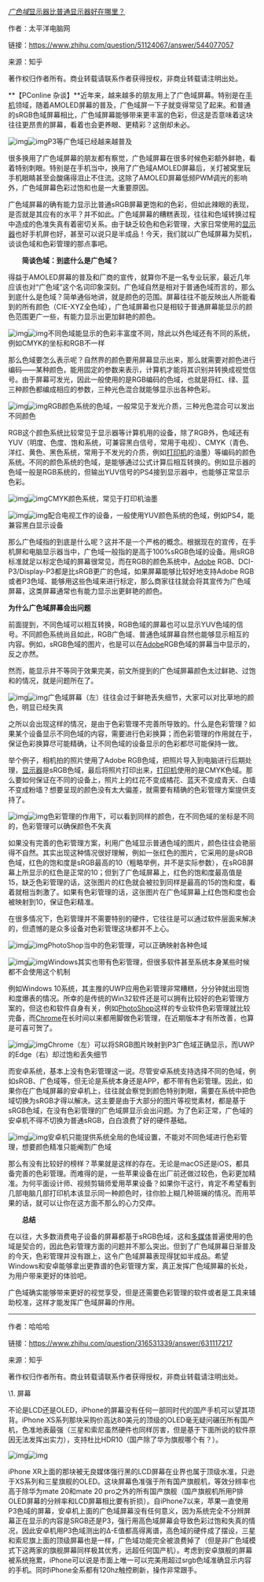 [*广色域*显示器比普通显示器好在哪里？](https://www.zhihu.com/question/51124067/answer/544077057)

作者：太平洋电脑网

链接：https://www.zhihu.com/question/51124067/answer/544077057

来源：知乎

著作权归作者所有。商业转载请联系作者获得授权，非商业转载请注明出处。

**【PConline 杂谈】**近年来，越来越多的朋友用上了广色域屏幕。特别是在[手机](http://link.zhihu.com/?target=https%3A//mobile.pconline.com.cn/)领域，随着AMOLED屏幕的普及，广色域屏一下子就变得常见了起来。和普通的sRGB色域屏幕相比，广色域屏幕能够带来更丰富的色彩，但这是否意味着这块往往更昂贵的屏幕，看着也会更养眼、更精彩？这倒却未必。

![img](https://pic2.zhimg.com/v2-5f416fb75616bf0237ef73ba5f8b4825_b.jpg)![img](https://pic2.zhimg.com/80/v2-5f416fb75616bf0237ef73ba5f8b4825_hd.jpg)P3等广色域已经越来越普及

很多换用了广色域屏幕的朋友都有察觉，广色域屏幕在很多时候色彩额外鲜艳，看着特别刺眼。特别是在手机当中，换用了广色域AMOLED屏幕后，关灯被窝里玩手机眼睛甚至会酸痛得泪止不住流。这除了AMOLED屏幕低频PWM调光的影响外，广色域屏幕色彩过饱和也是一大重要原因。

广色域屏幕的确有能力显示比普通sRGB屏幕更饱和的色彩，但如此辣眼的表现，是否就是其应有的水平？并不如此。广色域屏幕的糟糕表现，往往和色域转换过程中造成的色准失真有着密切关系。由于缺乏较色和色彩管理，大家日常使用的[显示器](http://link.zhihu.com/?target=https%3A//diy.pconline.com.cn/display/)也好手机屏也好，甚至可以说只是半成品！今天，我们就以广色域屏幕为契机，谈谈色域和色彩管理的那点事吧。

　　**简谈色域：到底什么是广色域？**

得益于AMOLED屏幕的普及和厂商的宣传，就算你不是一名专业玩家，最近几年应该也对“广色域”这个名词印象深刻。广色域自然是相对于普通色域而言的，那么到底什么是色域？简单通俗地讲，就是颜色的范围。屏幕往往不能反映出人所能看到的所有颜色（CIE-XYZ全色域），广色域屏幕也只是相较于普通屏幕能显示的颜色范围更广一些，有能力显示出更加鲜艳的颜色。

![img](https://pic3.zhimg.com/v2-7ff2f39bdfc9d4ce896123ac07b1201a_b.jpg)![img](https://pic3.zhimg.com/80/v2-7ff2f39bdfc9d4ce896123ac07b1201a_hd.jpg)不同色域能显示的色彩丰富度不同，除此以外色域还有不同的系统，例如CMYK的坐标和RGB不一样

那么色域要怎么表示呢？自然界的颜色要用屏幕显示出来，那么就需要对颜色进行编码——某种颜色，能用固定的参数来表示，计算机才能将其识别并转换成视觉信号。由于屏幕可发光，因此一般使用的是RGB编码的色域，也就是将红、绿、蓝三种颜色都编成相应的参数，三种光色混合就能够显示出各种色彩。

![img](https://pic3.zhimg.com/v2-ae979dd0a08c01b9bea47d04a473e74e_b.jpg)![img](https://pic3.zhimg.com/80/v2-ae979dd0a08c01b9bea47d04a473e74e_hd.jpg)RGB颜色系统的色域，一般常见于发光介质，三种光色混合可以发出不同颜色

RGB这个颜色系统比较常见于显示器等计算机用的设备，除了RGB外，色域还有YUV（明度、色度、饱和系统，可兼容黑白信号，常用于电视）、CMYK（青色、洋红、黄色、黑色系统，常用于不发光的介质，例如[打印机](http://link.zhihu.com/?target=https%3A//www.pconline.com.cn/printer/)的油墨）等编码的颜色系统。不同的颜色系统的色域，是能够通过公式计算后相互转换的。例如显示器的色域一般是RGB系统的，但输出YUV信号的PS4接到显示器中，也能够正常显示色彩。

![img](https://pic4.zhimg.com/v2-32280491436bcbbba65fd8c88144784b_b.jpg)![img](https://pic4.zhimg.com/80/v2-32280491436bcbbba65fd8c88144784b_hd.jpg)CMYK颜色系统，常见于打印机油墨

![img](https://pic3.zhimg.com/v2-49e48c6094e27bc254a6f05ce973b4ca_b.jpg)![img](https://pic3.zhimg.com/80/v2-49e48c6094e27bc254a6f05ce973b4ca_hd.jpg)配合电视工作的设备，一般使用YUV颜色系统的色域，例如PS4，能兼容黑白显示设备

那么广色域指的到底是什么呢？这并不是一个严格的概念。根据现在的宣传，在手机屏和电脑显示器当中，广色域一般指的是高于100%sRGB色域的设备。用sRGB标准就足以标定色域的屏幕很常见，而在RGB的颜色系统中，[Adobe](http://link.zhihu.com/?target=https%3A//www.pconline.com.cn/tlist/31405.html) RGB、DCI-P3/Display-P3都是比sRGB更广的色域，如果屏幕能够比较好地支持Adobe RGB或者P3色域、能够用这些色域来进行标定，那么商家往往就会将其宣传为广色域屏幕，这类屏幕通常也有能力显示出更鲜艳的颜色。

**为什么广色域屏幕会出问题**

前面提到，不同色域可以相互转换，RGB色域的屏幕也可以显示YUV色域的信号。不同颜色系统尚且如此，RGB广色域、普通色域屏幕自然也能够显示相互的内容。例如，sRGB色域的图片，也是可以在[Adobe](http://link.zhihu.com/?target=https%3A//www.pconline.com.cn/tlist/31405.html)RGB色域的屏幕当中显示的，反之亦然。

然而，能显示并不等同于效果完美，前文所提到的广色域屏幕颜色太过鲜艳、过饱和的情况，就是问题所在了。

![img](https://pic3.zhimg.com/v2-0a59bd21d2b53a5f45588f4fc95d21ce_b.jpg)![img](https://pic3.zhimg.com/80/v2-0a59bd21d2b53a5f45588f4fc95d21ce_hd.jpg)广色域屏幕（左）往往会过于鲜艳丢失细节，大家可以对比草地的颜色，明显已经失真

之所以会出现这样的情况，是由于色彩管理不完善所导致的。什么是色彩管理？如果某个设备显示不同色域的内容，需要进行色彩换算；而色彩管理的作用就在于，保证色彩换算尽可能精确，让不同色域的设备显示的色彩都尽可能保持一致。

举个例子，相机拍的照片使用了Adobe RGB色域，把照片导入到电脑进行后期处理，[显示器](http://link.zhihu.com/?target=https%3A//diy.pconline.com.cn/display/)是sRGB色域，最后将照片打印出来，[打印机](http://link.zhihu.com/?target=https%3A//www.pconline.com.cn/printer/)使用的是CMYK色域。那么要如何保证在不同的设备上，照片上的红花不变成橘花、蓝天不变成青天、白墙不变成粉墙？想要呈现的颜色没有太大偏差，就需要有精确的色彩管理方案提供支持了。

![img](https://pic1.zhimg.com/v2-749de4920f152533f1d2b75a977eb958_b.jpg)![img](https://pic1.zhimg.com/80/v2-749de4920f152533f1d2b75a977eb958_hd.jpg)色彩管理的作用下，可以看到同样的颜色，在不同色域的坐标是不同的，色彩管理可以确保颜色不失真

如果没有完善的色彩管理方案，利用广色域显示普通色域的图片，颜色往往会艳丽得不自然。其实出现这种情况很好理解，例如一张红色的图片，它采用的是sRGB色域，红色的饱和度是sRGB最高的10（粗略举例，并不是实际参数），在sRGB屏幕上所显示的红色是正常的10；但到了广色域屏幕上，红色的饱和度最高值是15，缺乏色彩管理的话，这张图片的红色就会被拉到同样是最高的15的饱和度，看着就相当刺激了。如果有色彩管理的话，这张图片在广色域屏幕上红色饱和度也会被映射到10，保证色彩精准。

在很多情况下，色彩管理并不需要特别的硬件，它往往是可以通过软件层面来解决的，但遗憾的是众多设备对色彩管理这块都并不上心。

![img](https://pic4.zhimg.com/v2-cc697cb77b6ccf3eb23085397761424b_b.jpg)![img](https://pic4.zhimg.com/80/v2-cc697cb77b6ccf3eb23085397761424b_hd.jpg)PhotoShop当中的色彩管理，可以正确映射各种色域

![img](https://pic2.zhimg.com/v2-1bb4bf31348a72c23ef0bbf9f6d6d1f9_b.jpg)![img](https://pic2.zhimg.com/80/v2-1bb4bf31348a72c23ef0bbf9f6d6d1f9_hd.jpg)Windows其实也带有色彩管理，但很多软件甚至系统本身某些时候都不会使用这个机制

例如Windows 10系统，其主推的UWP应用色彩管理非常糟糕，分分钟就出现饱和度爆表的情况。所幸的是传统的Win32软件还是可以拥有比较好的色彩管理方案的，但这也和软件自身有关，例如[PhotoShop](http://link.zhihu.com/?target=https%3A//pcedu.pconline.com.cn/sj/pm/photoshop/)这样的专业软件色彩管理就比较完备，而[Chrome](http://link.zhihu.com/?target=https%3A//dl.pconline.com.cn/download/51614.html)在长时间以来都用脚做色彩管理，在近期版本才有所改善，也算是可喜可贺了。

![img](https://pic3.zhimg.com/v2-23e331de3417996e86238215c35dc2e2_b.jpg)![img](https://pic3.zhimg.com/80/v2-23e331de3417996e86238215c35dc2e2_hd.jpg)Chrome（左）可以将SRGB图片映射到P3广色域正确显示，而UWP的Edge（右）却过饱和丢失细节

而安卓系统，基本上没有色彩管理这一说。尽管安卓系统支持选择不同的色域，例如sRGB、广色域等，但无论是系统本身还是APP，都不带有色彩管理。因此，如果你在广色域屏幕的安卓机上，往往就会察觉到颜色特别刺眼，需要在系统中把色域切换为sRGB才得以解决。这主要是由于大部分的图片等视觉素材，都是基于sRGB色域，在没有色彩管理的广色域屏显示会出问题。为了色彩正常，广色域的安卓机不得不切换为普通sRGB，白白浪费了好的硬件基础。

![img](https://pic3.zhimg.com/v2-8ec1e27a4a045709870810290e6cd4f2_b.jpg)![img](https://pic3.zhimg.com/80/v2-8ec1e27a4a045709870810290e6cd4f2_hd.jpg)安卓机只能提供系统全局的色域设置，不能对不同色域进行色彩管理，想要颜色精准只能阉割广色域

那么有没有比较好的榜样？苹果就是这样的存在。无论是macOS还是iOS，都具备完善的色彩管理。而难得的是，一些苹果设备在出厂前还做过较色，色彩更加精准。为何平面设计师、视频剪辑师爱用苹果设备？如果你干这行，肯定不希望看到几部电脑几部打印机本该显示同一种颜色时，往你脸上糊几种斑斓的情况。而用苹果的话，就可以让你在这方面不那么的心力交瘁。

　　**总结**

在以往，大多数消费电子设备的屏幕都基于sRGB色域，这和[多媒体](http://link.zhihu.com/?target=https%3A//pcedu.pconline.com.cn/soft/gj/media/)普遍使用的色域是契合的，因此色彩管理方面的问题并不那么突出。但到了广色域屏幕日渐普及的今天，色彩管理并没有跟上，这令广色域屏幕表现得犹如半成品。希望Windows和安卓能够拿出更靠谱的色彩管理方案，真正发挥广色域屏幕的长处，为用户带来更好的体验吧。

广色域确实能够带来更好的视觉享受，但是还需要色彩管理的软件或者是工具来辅助校准，这样才能发挥广色域屏幕的作用。

------

作者：哈哈哈

链接：https://www.zhihu.com/question/316531339/answer/631117217

来源：知乎

著作权归作者所有。商业转载请联系作者获得授权，非商业转载请注明出处。

\1. 屏幕

不论是LCD还是OLED，iPhone的屏幕没有任何一部同时代的国产手机可以望其项背。iPhone XS系列那块采购价高达80美元的顶级的OLED毫无疑问碾压所有国产机，色准地表最强（三星和索尼虽然硬件也同样厉害，但是基于下面所说的软件原因无法发挥出实力），支持杜比HDR10（国产除了华为旗舰哪个有？）。

![img](https://pic4.zhimg.com/v2-3c5ecc2dca712e605fa47970d1575aab_b.jpg)![img](https://pic4.zhimg.com/80/v2-3c5ecc2dca712e605fa47970d1575aab_hd.jpg)

iPhone XR上面的那块被无良媒体强行黑的LCD屏幕在业界也属于顶级水准，只逊于XS系列和三星旗舰的OLED。这块屏幕色准强于所有国产旗舰机，等效分辨率也高于除华为mate 20和mate 20 pro之外的所有国产旗舰（国产旗舰机所用P排OLED屏幕的分辨率和LCD屏幕相比要有折损）。自iPhone7以来，苹果一直使用P3色域的屏幕，安卓机上面的广色域屏幕没有任何意义，因为系统完全不分辨屏幕正在显示的内容是SRGB还是P3，强行用高色域屏幕会导致色彩过饱和失真的情况，因此安卓机用P3色域测出的Δ-E值都高得离谱，高色域的硬件成了摆设，三星和索尼旗上面的顶级屏幕也是一样，广色域功能完全被浪费掉了（但是非广色域模式下这两家的旗舰屏幕同样极其优秀，远超任何国产机）。考虑到安卓旗舰的屏幕被系统拖累，iPhone可以说是市面上唯一可以完美用超过srgb色域准确显示内容的手机。同时iPhone全系都有120hz触控刷新，操作非常跟手。